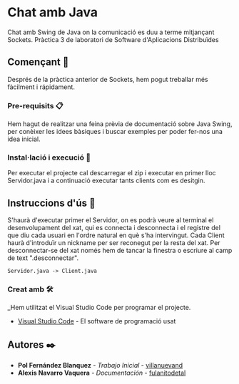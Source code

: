 # Chat amb Java
Chat amb Swing de Java on la comunicació es duu a terme mitjançant Sockets.
Pràctica 3 de laboratori de Software d'Aplicacions Distribuïdes

## Començant 🚀

Després de la pràctica anterior de Sockets, hem pogut treballar més fàcilment i 
rápidament. 


### Pre-requisits 📋

Hem hagut de realitzar una feina prèvia de documentació sobre
Java Swing, per conèixer les idees bàsiques i buscar exemples per poder fer-nos
una idea inicial.

### Instal·lació i execució 🔧

Per executar el projecte cal descarregar el zip i executar  en primer lloc
Servidor.java i a continuació executar tants clients com es desitgin. 

## Instruccions d'ús 📖
S'haurà d'executar primer el Servidor, on es podrà veure al terminal el desenvolupament
del xat, qui es connecta i desconnecta i el registre del que diu cada usuari en l'ordre
natural en què s'ha intervingut.
Cada Client haurà d'introduïr un nickname per ser reconegut per la resta del xat.
Per desconnectar-se del xat només hem de tancar la finestra o escriure al camp de 
text ".desconnectar".
```
Servidor.java -> Client.java
```
### Creat amb 🛠️

_Hem utilitzat el Visual Studio Code per programar el projecte.

* [Visual Studio Code](https://code.visualstudio.com/) - El software de programació usat

## Autores ✒️

* **Pol Fernández Blanquez** - *Trabajo Inicial* - [villanuevand](https://github.com/villanuevand)
* **Alexis Navarro Vaquera** - *Documentación* - [fulanitodetal](#fulanito-de-tal)

